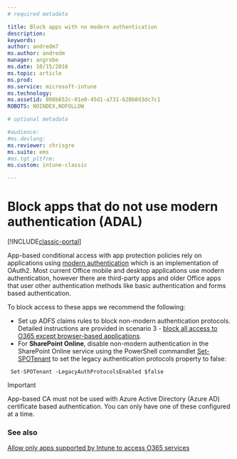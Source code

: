 ```yaml
---
# required metadata

title: Block apps with no modern authentication
description:
keywords:
author: andredm7
ms.author: andredm
manager: angrobe
ms.date: 10/15/2016
ms.topic: article
ms.prod:
ms.service: microsoft-intune
ms.technology:
ms.assetid: 098b652c-01e0-45d1-a731-620b0d3dc7c1ROBOTS: NOINDEX,NOFOLLOW

# optional metadata

#audience:
#ms.devlang:
ms.reviewer: chrisgre
ms.suite: ems
#ms.tgt_pltfrm:
ms.custom: intune-classic

---
```


# Block apps that do not use modern authentication (ADAL)

[!INCLUDE[classic-portal](../includes/classic-portal.md)]

App-based conditional access with app protection policies rely on applications using [modern authentication](https://support.office.com/article/Using-Office-365-modern-authentication-with-Office-clients-776c0036-66fd-41cb-8928-5495c0f9168a) which is an implementation of OAuth2. Most current Office mobile and desktop applications use modern authentication, however there are third-party apps and older Office apps that user other authentication methods like basic authentication and forms based authentication.

To block access to these apps we recommend the following:

* Set up ADFS claims rules to block non-modern authentication protocols. Detailed instructions are provided in scenario 3 - [block all access to O365 except browser-based applications](https://technet.microsoft.com/library/dn592182.aspx).
* For **SharePoint Online**, disable non-modern authentication in the SharePoint Online service using the PowerShell commandlet [Set-SPOTenant](https://technet.microsoft.com/library/fp161390.aspx) to set the legacy authentication protocols property to false:

```
 Set-SPOTenant -LegacyAuthProtocolsEnabled $false

```


>[!IMPORTANT]
>App-based CA must not be used with Azure Active Directory (Azure AD) certificate based authentication. You can only have one of these configured at a time.

### See also
[Allow only apps supported by Intune to access O365 services](allow-policy-managed-apps-access-to-o365.md)
